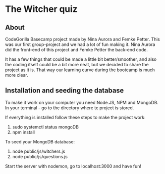 # The Witcher quiz
## About
CodeGorilla Basecamp project made by Nina Aurora and Femke Petter. This was our first group-project and we had a lot of fun making it. Nina Aurora did the front-end of this project and Femke Petter the back-end code. 

It has a few things that could be made a little bit better/smoother, and also the coding itself could be a bit more neat, but we decided to share the project as it is. That way our learning curve during the bootcamp is much more clear.

## Installation and seeding the database

To make it work on your computer you need Node.JS, NPM and MongoDB. In your terminal - go to the directory where te project is stored. 

If everything is installed follow these steps to make the project work:
1. sudo systemctl status mongoDB
2. npm install

To seed your MongoDB database:
1. node public/js/witchers.js
2. node public/js/questions.js

Start the server with nodemon, go to localhost:3000 and have fun!
